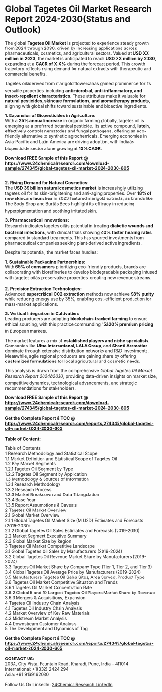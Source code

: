 <h1>Global Tagetes Oil Market Research Report 2024-2030(Status and Outlook)</h1><p>The global <strong>Tagetes Oil Market</strong> is projected to experience steady growth from 2024 through 2030, driven by increasing applications across pharmaceuticals, cosmetics, and agricultural sectors. Valued at <strong>USD XX million in 2023</strong>, the market is anticipated to reach <strong>USD XX million by 2030</strong>, expanding at a <strong>CAGR of X.X%</strong> during the forecast period. This growth trajectory reflects rising demand for natural extracts with therapeutic and commercial benefits.</p><p>Tagetes oilâderived from marigold flowersâhas gained prominence for its versatile properties, including <strong>antimicrobial, anti-inflammatory, and insect-repellent characteristics</strong>. These attributes make it valuable for <strong>natural pesticides, skincare formulations, and aromatherapy products</strong>, aligning with global shifts toward sustainable and bioactive ingredients.</p><p><strong>1. Expansion of Biopesticides in Agriculture:</strong><br>
With a <strong>25% annual increase</strong> in organic farming globally, tagetes oil is emerging as a preferred botanical pesticide. Its active compound, <strong>lutein</strong>, effectively controls nematodes and fungal pathogens, offering an eco-friendly alternative to synthetic agrochemicals. Emerging economies in Asia-Pacific and Latin America are driving adoption, with Indiaâs biopesticide sector alone growing at <strong>15% CAGR</strong>.</p><div><b>Download FREE Sample of this Report @ 
            <a href="https://www.24chemicalresearch.com/download-sample/274345/global-tagetes-oil-market-2024-2030-605">
            https://www.24chemicalresearch.com/download-sample/274345/global-tagetes-oil-market-2024-2030-605</a></b></div><br><p><strong>2. Rising Demand for Natural Cosmetics:</strong><br>
The <strong>USD 39 billion natural cosmetics market</strong> is increasingly utilizing tagetes oil for its skin-brightening and anti-aging properties. Over <strong>18% of new skincare launches</strong> in 2023 featured marigold extracts, as brands like The Body Shop and Burtâs Bees highlight its efficacy in reducing hyperpigmentation and soothing irritated skin.</p><p><strong>3. Pharmaceutical Innovations:</strong><br>
Research indicates tagetes oilâs potential in treating <strong>diabetic wounds and bacterial infections</strong>, with clinical trials showing <strong>40% faster healing rates</strong> compared to standard treatments. This has spurred investments from pharmaceutical companies seeking plant-derived active ingredients.</p><p>Despite its potential, the market faces hurdles:</p><p><strong>1. Sustainable Packaging Partnerships:</strong><br>
With <strong>65% of consumers</strong> prioritizing eco-friendly products, brands are collaborating with biorefineries to develop biodegradable packaging infused with tagetes oilâs preservative properties, creating new revenue streams.</p><p><strong>2. Precision Extraction Technologies:</strong><br>
Advanced <strong>supercritical CO2 extraction</strong> methods now achieve <strong>98% purity</strong> while reducing energy use by 35%, enabling cost-efficient production for mass-market applications.</p><p><strong>3. Vertical Integration in Cultivation:</strong><br>
Leading producers are adopting <strong>blockchain-tracked farming</strong> to ensure ethical sourcing, with this practice commanding <strong>15â20% premium pricing</strong> in European markets.</p><p>The market features a mix of <strong>established players and niche specialists</strong>. Companies like <strong>Ultra International, LALA Group</strong>, and <strong>Shanti Aromatics</strong> dominate through extensive distribution networks and R&amp;D investments. Meanwhile, agile regional producers are gaining share by offering <strong>customized formulations</strong> for local agricultural and cosmetic needs.</p><p>This analysis is drawn from the comprehensive <em>Global Tagetes Oil Market Research Report 2024â2030</em>, providing data-driven insights on market size, competitive dynamics, technological advancements, and strategic recommendations for stakeholders.</p><div><b>Download FREE Sample of this Report @ 
            <a href="https://www.24chemicalresearch.com/download-sample/274345/global-tagetes-oil-market-2024-2030-605">
            https://www.24chemicalresearch.com/download-sample/274345/global-tagetes-oil-market-2024-2030-605</a></b></div><br><div><b>Get the Complete Report & TOC @ 
            <a href="https://www.24chemicalresearch.com/reports/274345/global-tagetes-oil-market-2024-2030-605">
            https://www.24chemicalresearch.com/reports/274345/global-tagetes-oil-market-2024-2030-605</a></b></div><br>
            <b>Table of Content:</b><p>Table of Contents<br />
1 Research Methodology and Statistical Scope<br />
1.1 Market Definition and Statistical Scope of Tagetes Oil<br />
1.2 Key Market Segments<br />
1.2.1 Tagetes Oil Segment by Type<br />
1.2.2 Tagetes Oil Segment by Application<br />
1.3 Methodology & Sources of Information<br />
1.3.1 Research Methodology<br />
1.3.2 Research Process<br />
1.3.3 Market Breakdown and Data Triangulation<br />
1.3.4 Base Year<br />
1.3.5 Report Assumptions & Caveats<br />
2 Tagetes Oil Market Overview<br />
2.1 Global Market Overview<br />
2.1.1 Global Tagetes Oil Market Size (M USD) Estimates and Forecasts (2019-2030)<br />
2.1.2 Global Tagetes Oil Sales Estimates and Forecasts (2019-2030)<br />
2.2 Market Segment Executive Summary<br />
2.3 Global Market Size by Region<br />
3 Tagetes Oil Market Competitive Landscape<br />
3.1 Global Tagetes Oil Sales by Manufacturers (2019-2024)<br />
3.2 Global Tagetes Oil Revenue Market Share by Manufacturers (2019-2024)<br />
3.3 Tagetes Oil Market Share by Company Type (Tier 1, Tier 2, and Tier 3)<br />
3.4 Global Tagetes Oil Average Price by Manufacturers (2019-2024)<br />
3.5 Manufacturers Tagetes Oil Sales Sites, Area Served, Product Type<br />
3.6 Tagetes Oil Market Competitive Situation and Trends<br />
3.6.1 Tagetes Oil Market Concentration Rate<br />
3.6.2 Global 5 and 10 Largest Tagetes Oil Players Market Share by Revenue<br />
3.6.3 Mergers & Acquisitions, Expansion<br />
4 Tagetes Oil Industry Chain Analysis<br />
4.1 Tagetes Oil Industry Chain Analysis<br />
4.2 Market Overview of Key Raw Materials<br />
4.3 Midstream Market Analysis<br />
4.4 Downstream Customer Analysis<br />
5 The Development and Dynamics of Tag</p><div><b>Get the Complete Report & TOC @ 
            <a href="https://www.24chemicalresearch.com/reports/274345/global-tagetes-oil-market-2024-2030-605">
            https://www.24chemicalresearch.com/reports/274345/global-tagetes-oil-market-2024-2030-605</a></b></div><br><b>CONTACT US:</b><br>
            203A, City Vista, Fountain Road, Kharadi, Pune, India - 411014<br>
            International: +1(332) 2424 294<br>
            Asia: +91 9169162030 <br><br>
            Follow Us On LinkedIn: <a href="https://www.linkedin.com/company/24chemicalresearch/">24ChemicalResearch LinkedIn</a>